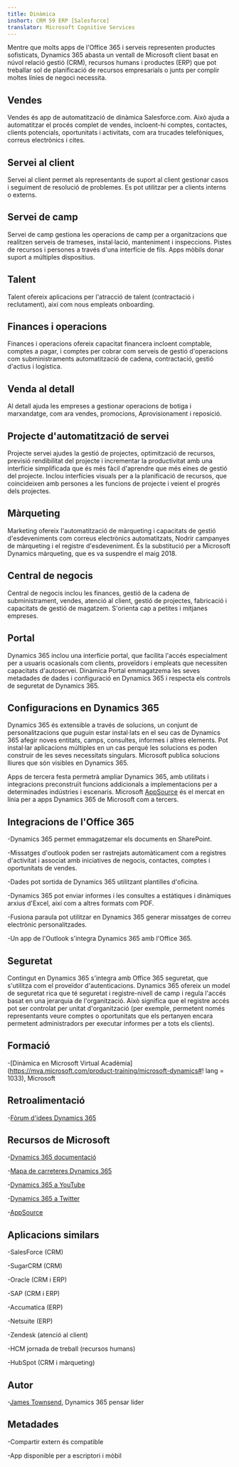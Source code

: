 ```yaml
---
title: Dinàmica
inshort: CRM 59 ERP [Salesforce]
translator: Microsoft Cognitive Services
---
```



Mentre que molts apps de l'Office 365 i serveis representen productes sofisticats, Dynamics 365 abasta un ventall de Microsoft client basat en núvol relació gestió (CRM), recursos humans i productes (ERP) que pot treballar sol de planificació de recursos empresarials o junts per complir moltes línies de negoci necessita.

Vendes
---------

Vendes és app de automatització de dinàmica Salesforce.com.  Això ajuda a automatitzar el procés complet de vendes, incloent-hi comptes, contactes, clients potencials, oportunitats i activitats, com ara trucades telefòniques, correus electrònics i cites. 

Servei al client
---------

Servei al client permet als representants de suport al client gestionar casos i seguiment de resolució de problemes.  Es pot utilitzar per a clients interns o externs. 

Servei de camp
---------

Servei de camp gestiona les operacions de camp per a organitzacions que realitzen serveis de trameses, instal·lació, manteniment i inspeccions.  Pistes de recursos i persones a través d'una interfície de fils.  Apps mòbils donar suport a múltiples dispositius. 

Talent
---------

Talent ofereix aplicacions per l'atracció de talent (contractació i reclutament), així com nous empleats onboarding. 

Finances i operacions
---------

Finances i operacions ofereix capacitat financera incloent comptable, comptes a pagar, i comptes per cobrar com serveis de gestió d'operacions com subministraments automatització de cadena, contractació, gestió d'actius i logística. 

Venda al detall
---------

Al detall ajuda les empreses a gestionar operacions de botiga i marxandatge, com ara vendes, promocions, Aprovisionament i reposició. 

Projecte d'automatització de servei
---------

Projecte servei ajudes la gestió de projectes, optimització de recursos, previsió rendibilitat del projecte i incrementar la productivitat amb una interfície simplificada que és més fàcil d'aprendre que més eines de gestió del projecte.  Inclou interfícies visuals per a la planificació de recursos, que coincideixen amb persones a les funcions de projecte i veient el progrés dels projectes. 

Màrqueting
---------

Marketing ofereix l'automatització de màrqueting i capacitats de gestió d'esdeveniments com correus electrònics automatitzats, Nodrir campanyes de màrqueting i el registre d'esdeveniment. És la substitució per a Microsoft Dynamics màrqueting, que es va suspendre el maig 2018.

Central de negocis
---------

Central de negocis inclou les finances, gestió de la cadena de subministrament, vendes, atenció al client, gestió de projectes, fabricació i capacitats de gestió de magatzem. S'orienta cap a petites i mitjanes empreses.

Portal
---------

Dynamics 365 inclou una interfície portal, que facilita l'accés especialment per a usuaris ocasionals com clients, proveïdors i empleats que necessiten capacitats d'autoservei.  Dinàmica Portal emmagatzema les seves metadades de dades i configuració en Dynamics 365 i respecta els controls de seguretat de Dynamics 365. 

Configuracions en Dynamics 365
---------

Dynamics 365 és extensible a través de solucions, un conjunt de personalitzacions que puguin estar instal·lats en el seu cas de Dynamics 365 afegir noves entitats, camps, consultes, informes i altres elements.  Pot instal·lar aplicacions múltiples en un cas perquè les solucions es poden construir de les seves necessitats singulars. Microsoft publica solucions lliures que són visibles en Dynamics 365. 

Apps de tercera festa permetrà ampliar Dynamics 365, amb utilitats i integracions preconstruït funcions addicionals a implementacions per a determinades indústries i escenaris. Microsoft [AppSource](https://appsource.microsoft.com/en-US/) és el mercat en línia per a apps Dynamics 365 de Microsoft com a tercers. 


Integracions de l'Office 365
---------

-Dynamics 365 permet emmagatzemar els documents en SharePoint.

-Missatges d'outlook poden ser rastrejats automàticament com a registres d'activitat i associat amb iniciatives de negocis, contactes, comptes i oportunitats de vendes. 

-Dades pot sortida de Dynamics 365 utilitzant plantilles d'oficina. 

-Dynamics 365 pot enviar informes i les consultes a estàtiques i dinàmiques arxius d'Excel, així com a altres formats com PDF. 

-Fusiona paraula pot utilitzar en Dynamics 365 generar missatges de correu electrònic personalitzades. 

-Un app de l'Outlook s'integra Dynamics 365 amb l'Office 365. 


Seguretat
---------

Contingut en Dynamics 365 s'integra amb Office 365 seguretat, que s'utilitza com el proveïdor d'autenticacions.  Dynamics 365 ofereix un model de seguretat rica que té seguretat i registre-nivell de camp i regula l'accés basat en una jerarquia de l'organització.  Això significa que el registre accés pot ser controlat per unitat d'organització (per exemple, permetent només representants veure comptes o oportunitats que els pertanyen encara permetent administradors per executar informes per a tots els clients).

Formació
---------

-[Dinàmica en Microsoft Virtual Acadèmia](https://mva.microsoft.com/product-training/microsoft-dynamics#! lang = 1033), Microsoft

Retroalimentació
---------

-[Fòrum d'idees Dynamics 365](https://experience.dynamics.com/ideas/list/?forum=1c8854a6-5cdf-4681-bba8-4b6b806fcf7d)

Recursos de Microsoft
---------

-[Dynamics 365 documentació](https://docs.microsoft.com/en-us/dynamics365/)

-[Mapa de carreteres Dynamics 365](https://dynamics.microsoft.com/en-us/release/spring-2018-release/#release-notes)

-[Dynamics 365 a YouTube](https://www.youtube.com/channel/UCJGCg4rB3QSs8y_1FquelBQ)

-[Dynamics 365 a Twitter](https://twitter.com/MSFTDynamics365)

-[AppSource](https://appsource.microsoft.com/en-US/)

Aplicacions similars
--------------------

-SalesForce (CRM)

-SugarCRM (CRM)

-Oracle (CRM i ERP)

-SAP (CRM i ERP)

-Accumatica (ERP)

-Netsuite (ERP)

-Zendesk (atenció al client)

-HCM jornada de treball (recursos humans)

-HubSpot (CRM i màrqueting)

Autor
---------

-[James Townsend](https://twitter.com/jamestownsend), Dynamics 365 pensar líder

Metadades
--------

-Compartir extern és compatible

-App disponible per a escriptori i mòbil


